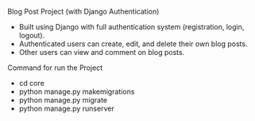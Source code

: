 Blog Post Project (with Django Authentication)

-  Built using Django with full authentication system (registration, login, logout).
-  Authenticated users can create, edit, and delete their own blog posts.
-  Other users can view and comment on blog posts.

Command for run the Project

- cd core
- python manage.py makemigrations
- python manage.py migrate
- python manage.py runserver
